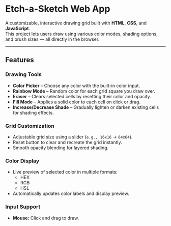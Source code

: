 # Etch-a-Sketch Web App

A customizable, interactive drawing grid built with **HTML**, **CSS**, and **JavaScript**.  
This project lets users draw using various color modes, shading options, and brush sizes — all directly in the browser.

---

## Features

### Drawing Tools

-   **Color Picker** – Choose any color with the built-in color input.
-   **Rainbow Mode** – Random color for each grid square you draw over.
-   **Eraser** – Clears selected cells by resetting their color and opacity.
-   **Fill Mode** – Applies a solid color to each cell on click or drag.
-   **Increase/Decrease Shade** – Gradually lighten or darken existing cells for shading effects.

### Grid Customization

-   Adjustable grid size using a slider (`e.g., 16x16` → `64x64`).
-   Reset button to clear and recreate the grid instantly.
-   Smooth opacity blending for layered shading.

### Color Display

-   Live preview of selected color in multiple formats:
    -   HEX
    -   RGB
    -   HSL
-   Automatically updates color labels and display preview.

### Input Support

-   **Mouse:** Click and drag to draw.
